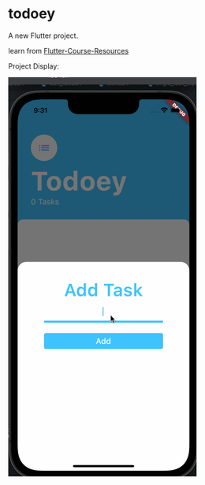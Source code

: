 # todoey

A new Flutter project.

learn from [Flutter-Course-Resources](https://github.com/londonappbrewery/Flutter-Course-Resources)

Project Display:

![todoey display](https://raw.githubusercontent.com/mokong/BlogImages/main/img/todoey.gif)
